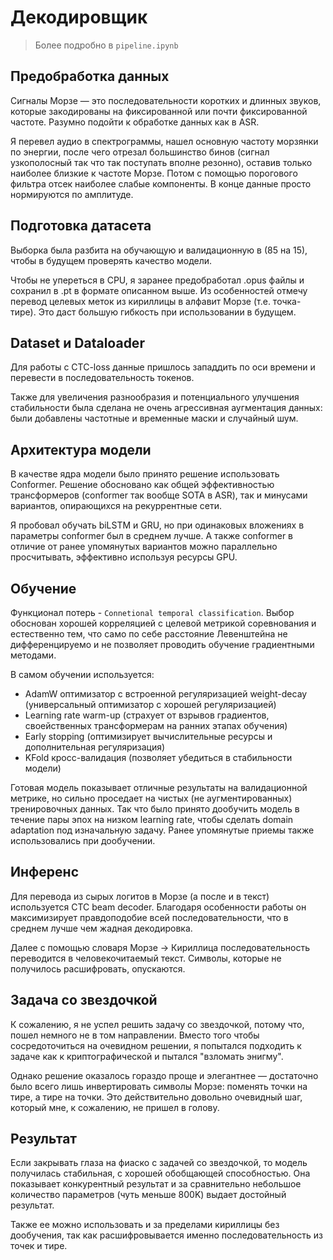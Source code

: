 # Декодировщик

> Более подробно в ```pipeline.ipynb```
> 
## Предобработка данных

Сигналы Морзе — это последовательности коротких и длинных звуков, которые закодированы на фиксированной или почти фиксированной частоте. Разумно подойти к обработке данных как в ASR.

Я перевел аудио в спектрограммы,  нашел основную частоту морзянки по энергии, после чего отрезал большинство бинов (сигнал узкополосный так что так поступать вполне резонно), оставив только наиболее близкие к частоте Морзе. Потом с помощью порогового фильтра отсек наиболее слабые компоненты. В конце данные просто нормируются по амплитуде.

## Подготовка датасета

Выборка была разбита на обучающую и валидационную в (85 на 15), чтобы в будущем проверять качество модели.

Чтобы не упереться в CPU, я заранее предобработал .opus файлы и сохранил в .pt в формате описанном выше. Из особенностей отмечу перевод целевых меток из кириллицы в алфавит Морзе (т.е. точка-тире). Это даст большую гибкость при использовании в будущем.

## Dataset и Dataloader

Для работы с CTC-loss данные пришлось западдить по оси времени и перевести в последовательность токенов.

Также для увеличения разнообразия и потенциального улучшения стабильности была сделана не очень агрессивная аугментация данных: были добавлены частотные и временные маски и случайный шум.

## Архитектура модели

В качестве ядра модели было принято решение использовать Conformer. Решение обосновано как общей эффективностью трансформеров (conformer так вообще SOTA в ASR), так и минусами вариантов, опирающихся на рекуррентные сети. 

Я пробовал обучать biLSTM и GRU, но при одинаковых вложениях в параметры conformer был в среднем лучше. А также conformer в отличие от ранее упомянутых вариантов можно параллельно просчитывать, эффективно используя ресурсы GPU.

## Обучение

Функционал потерь - ```Connetional temporal classification```. Выбор обоснован хорошей корреляцией с целевой метрикой соревнования и естественно тем, что само по себе расстояние Левенштейна не дифференцируемо и не позволяет проводить обучение градиентными методами.

В самом обучении используется:

- AdamW оптимизатор с встроенной регуляризацией weight-decay (универсальный оптимизатор с хорошей регуляризацией)
- Learning rate warm-up (страхует от взрывов градиентов, своейственных трансформерам на ранних этапах обучения)
- Early stopping (оптимизирует вычислительные ресурсы и дополнительная регуляризация)
- KFold кросс-валидация (позволяет убедиться в стабильности модели)

Готовая модель показывает отличные результаты на валидационной метрике, но сильно проседает на чистых (не аугментированных) тренировочных данных. Так что было принято дообучить модель в течение пары эпох на низком learning rate, чтобы сделать domain adaptation под изначальную задачу. Ранее упомянутые приемы также использовались при дообучении.

## Инференс

Для перевода из сырых логитов в Морзе (а после и в текст) используется CTC beam decoder. Благодаря особенности работы он максимизирует правдоподобие всей последовательности, что в среднем лучше чем жадная декодировка.

Далее с помощью словаря Морзе -> Кириллица последовательность переводится в человекочитаемый текст. Символы, которые не получилось расшифровать, опускаются.

## Задача со звездочкой

К сожалению, я не успел решить задачу со звездочкой, потому что, пошел немного не в том направлении. Вместо того чтобы сосредоточиться на очевидном решении, я попытался подходить к задаче как к криптографической и пытался "взломать энигму".

Однако решение оказалось гораздо проще и элегантнее — достаточно было всего лишь инвертировать символы Морзе: поменять точки на тире, а тире на точки. Это действительно довольно очевидный шаг, который мне, к сожалению, не пришел в голову.

## Результат

Если закрывать глаза на фиаско с задачей со звездочкой, то модель получилась стабильная, с хорошей обобщающей способностью. Она показывает конкурентный результат и за сравнительно небольшое количество параметров (чуть меньше 800K) выдает достойный результат. 

Также ее можно использовать и за пределами кириллицы без дообучения, так как расшифровывается именно последовательность из точек и тире.